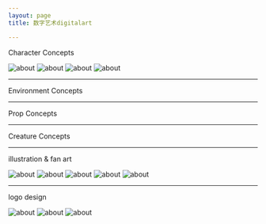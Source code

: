 ```yaml
---
layout: page
title: 数字艺术digitalart

---
```


Character Concepts

![about](/images/pages/graphics/220521.jpg)
![about](/images/pages/graphics/1.jpg)
![about](/images/pages/graphics/d.jpg)
![about](/images/pages/graphics/WK16.jpg)

---

Environment Concepts

---

Prop Concepts

---

Creature Concepts

---

illustration & fan art

![about](/images/pages/graphics/Untitled-1c2.jpg)
![about](/images/pages/graphics/220522.jpg)
![about](/images/pages/graphics/21s.jpg)
![about](/images/pages/graphics/sky.jpg)
![about](/images/pages/graphics/m10.1.jpg)


---

logo design

![about](/images/pages/graphics/18_1.jpg)
![about](/images/pages/graphics/16_1.jpg)
![about](/images/pages/graphics/wotb.jpg)
